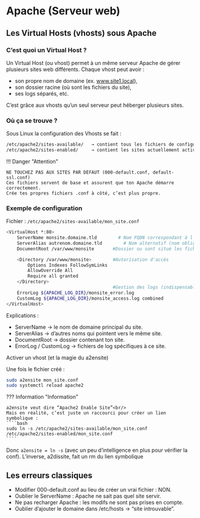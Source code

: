 # Apache (Serveur web)

## Les Virtual Hosts (vhosts) sous Apache

### C’est quoi un Virtual Host ?

Un Virtual Host (ou vhost) permet à un même serveur Apache de gérer plusieurs sites web différents.
Chaque vhost peut avoir :

- son propre nom de domaine (ex. www.site1.local),
- son dossier racine (où sont les fichiers du site),
- ses logs séparés, etc.

C’est grâce aux vhosts qu’un seul serveur peut héberger plusieurs sites.

### Où ça se trouve ?

Sous Linux la configuration des Vhosts se fait :


````bash
/etc/apache2/sites-available/   → contient tous les fichiers de configuration des sites
/etc/apache2/sites-enabled/     → contient les sites actuellement activés (liens symboliques pointant vers sites-available )
````

!!! Danger "Attention"

    NE TOUCHEZ PAS AUX SITES PAR DÉFAUT (000-default.conf, default-ssl.conf)
    Ces fichiers servent de base et assurent que ton Apache démarre correctement.
    Crée tes propres fichiers .conf à côté, c’est plus propre.



### Exemple de configuration

Fichier : ```/etc/apache2/sites-available/mon_site.conf```

````bash
<VirtualHost *:80>
    ServerName monsite.domaine.tld        # Nom FQDN correspondant à l'url
    ServerAlias autrenom.domaine.tld        # Nom alternatif (nom obligatoire) 
    DocumentRoot /var/www/monsite       #Dossier ou sont situé les fichiers html

    <Directory /var/www/monsite>        #Autorisation d'accès
        Options Indexes FollowSymLinks
        AllowOverride All
        Require all granted
    </Directory>
                                        #Gestion des logs (indispensable)
    ErrorLog ${APACHE_LOG_DIR}/monsite_error.log
    CustomLog ${APACHE_LOG_DIR}/monsite_access.log combined
</VirtualHost>
````

Explications :

- ServerName → le nom de domaine principal du site.
- ServerAlias → d’autres noms qui pointent vers le même site.
- DocumentRoot → dossier contenant ton site.
- ErrorLog / CustomLog → fichiers de log spécifiques à ce site.

Activer un vhost (et la magie du a2ensite)

Une fois le fichier créé :

````bash
sudo a2ensite mon_site.conf
sudo systemctl reload apache2
````

??? Information "Information"

    a2ensite veut dire “Apache2 Enable Site”<br/>
    Mais en réalité, c’est juste un raccourci pour créer un lien symbolique :
    ````bash
    sudo ln -s /etc/apache2/sites-available/mon_site.conf /etc/apache2/sites-enabled/mon_site.conf
    ````

Donc ````a2ensite = ln -s```` (avec un peu d’intelligence en plus pour vérifier la conf).
L’inverse, a2dissite, fait un rm du lien symbolique

## Les erreurs classiques

- Modifier 000-default.conf au lieu de créer un vrai fichier : NON.
- Oublier le ServerName : Apache ne sait pas quel site servir.
- Ne pas recharger Apache : les modifs ne sont pas prises en compte.
- Oublier d’ajouter le domaine dans /etc/hosts → “site introuvable”.



